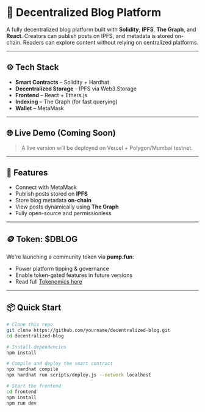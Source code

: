 # 📝 Decentralized Blog Platform

A fully decentralized blog platform built with **Solidity**, **IPFS**, **The Graph**, and **React**. Creators can publish posts on IPFS, and metadata is stored on-chain. Readers can explore content without relying on centralized platforms.

---

## ⚙️ Tech Stack

- **Smart Contracts** – Solidity + Hardhat
- **Decentralized Storage** – IPFS via Web3.Storage
- **Frontend** – React + Ethers.js
- **Indexing** – The Graph (for fast querying)
- **Wallet** – MetaMask

---

## 🌐 Live Demo (Coming Soon)

> A live version will be deployed on Vercel + Polygon/Mumbai testnet.

---

## 🚀 Features

- Connect with MetaMask
- Publish posts stored on **IPFS**
- Store blog metadata **on-chain**
- View posts dynamically using **The Graph**
- Fully open-source and permissionless

---

## 🪙 Token: $DBLOG

We're launching a community token via **pump.fun**:
- Power platform tipping & governance
- Enable token-gated features in future versions
- Read full [Tokenomics here](./TOKENOMICS.md)

---

## 📦 Quick Start

```bash
# Clone this repo
git clone https://github.com/yourname/decentralized-blog.git
cd decentralized-blog

# Install dependencies
npm install

# Compile and deploy the smart contract
npx hardhat compile
npx hardhat run scripts/deploy.js --network localhost

# Start the frontend
cd frontend
npm install
npm run dev
